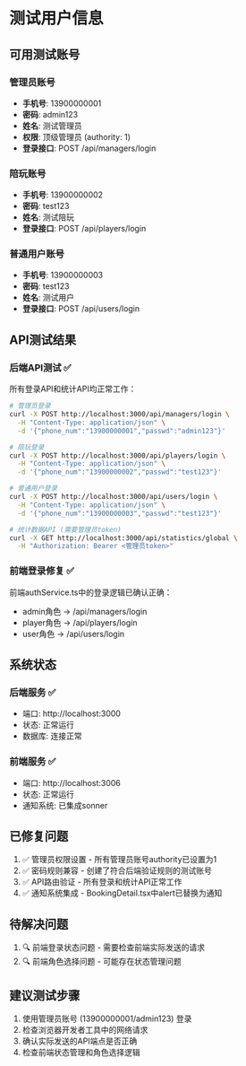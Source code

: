 # 测试用户信息

## 可用测试账号

### 管理员账号
- **手机号**: 13900000001
- **密码**: admin123
- **姓名**: 测试管理员
- **权限**: 顶级管理员 (authority: 1)
- **登录接口**: POST /api/managers/login

### 陪玩账号
- **手机号**: 13900000002
- **密码**: test123
- **姓名**: 测试陪玩
- **登录接口**: POST /api/players/login

### 普通用户账号
- **手机号**: 13900000003
- **密码**: test123
- **姓名**: 测试用户
- **登录接口**: POST /api/users/login

## API测试结果

### 后端API测试 ✅
所有登录API和统计API均正常工作：

```bash
# 管理员登录
curl -X POST http://localhost:3000/api/managers/login \
  -H "Content-Type: application/json" \
  -d '{"phone_num":"13900000001","passwd":"admin123"}'

# 陪玩登录  
curl -X POST http://localhost:3000/api/players/login \
  -H "Content-Type: application/json" \
  -d '{"phone_num":"13900000002","passwd":"test123"}'

# 普通用户登录
curl -X POST http://localhost:3000/api/users/login \
  -H "Content-Type: application/json" \
  -d '{"phone_num":"13900000003","passwd":"test123"}'

# 统计数据API (需要管理员token)
curl -X GET http://localhost:3000/api/statistics/global \
  -H "Authorization: Bearer <管理员token>"
```

### 前端登录修复 ✅
前端authService.ts中的登录逻辑已确认正确：
- admin角色 → /api/managers/login
- player角色 → /api/players/login  
- user角色 → /api/users/login

## 系统状态

### 后端服务 ✅
- 端口: http://localhost:3000
- 状态: 正常运行
- 数据库: 连接正常

### 前端服务 ✅  
- 端口: http://localhost:3006
- 状态: 正常运行
- 通知系统: 已集成sonner

## 已修复问题

1. ✅ 管理员权限设置 - 所有管理员账号authority已设置为1
2. ✅ 密码规则兼容 - 创建了符合后端验证规则的测试账号
3. ✅ API路由验证 - 所有登录和统计API正常工作
4. ✅ 通知系统集成 - BookingDetail.tsx中alert已替换为通知

## 待解决问题

1. 🔍 前端登录状态问题 - 需要检查前端实际发送的请求
2. 🔍 前端角色选择问题 - 可能存在状态管理问题

## 建议测试步骤

1. 使用管理员账号 (13900000001/admin123) 登录
2. 检查浏览器开发者工具中的网络请求
3. 确认实际发送的API端点是否正确
4. 检查前端状态管理和角色选择逻辑